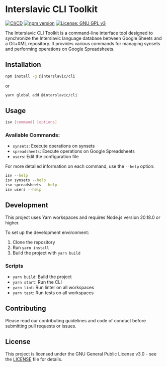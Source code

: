 # Interslavic CLI Toolkit

[![CI/CD](https://github.com/medzuslovjansky/database-engine/actions/workflows/ci-cd.yml/badge.svg)](https://github.com/medzuslovjansky/database-engine/actions/workflows/ci-cd.yml)
[![npm version](https://badge.fury.io/js/%40interslavic%2Fcli.svg)](https://badge.fury.io/js/%40interslavic%2Fcli)
[![License: GNU GPL v3](https://img.shields.io/badge/License-GPLv3-blue.svg)](https://www.gnu.org/licenses/gpl-3.0)

The Interslavic CLI Toolkit is a command-line interface tool designed to synchronize the Interslavic language database between Google Sheets and a Git+XML repository. It provides various commands for managing synsets and performing operations on Google Spreadsheets.

## Installation

```bash
npm install -g @interslavic/cli
```

or

```bash
yarn global add @interslavic/cli
```

## Usage

```bash
isv [command] [options]
```

### Available Commands:

- `synsets`: Execute operations on synsets
- `spreadsheets`: Execute operations on Google Spreadsheets
- `users`: Edit the configuration file

For more detailed information on each command, use the `--help` option:

```bash
isv --help
isv synsets --help
isv spreadsheets --help
isv users --help
```

## Development

This project uses Yarn workspaces and requires Node.js version 20.18.0 or higher.

To set up the development environment:

1. Clone the repository
2. Run `yarn install`
3. Build the project with `yarn build`

### Scripts

- `yarn build`: Build the project
- `yarn start`: Run the CLI
- `yarn lint`: Run linter on all workspaces
- `yarn test`: Run tests on all workspaces

## Contributing

Please read our contributing guidelines and code of conduct before submitting pull requests or issues.

## License

This project is licensed under the GNU General Public License v3.0 - see the [LICENSE](LICENSE) file for details.
